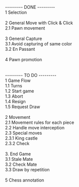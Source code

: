 --------- DONE ---------</br>
1 Selection</br>
</br>
2 General Move with Click & Click</br>
2.1 Pawn movement</br>
</br>
3 General Capture</br>
3.1 Avoid capturing of same color</br>
3.2 En Passant</br>
</br>
4 Pawn promotion</br>
</br>
</br>
--------- TO DO ---------</br>
1 Game Flow</br>
1.1 Turns</br>
1.2 Start game</br>
1.3 Abort</br>
1.4 Resign</br>
1.5 Request Draw</br>
</br>
2 Movement</br>
2.1 Movement rules for each piece</br>
2.2 Handle move interception</br>
2.3 Special moves</br>
2.3.1 King castle</br>
2.3.2 Check</br>
</br>
3. End Game</br>
3.1 Stale Mate</br>
3.2 Check Mate</br>
3.3 Draw by repetition</br>
</br>
5 Chess annotation</br>
